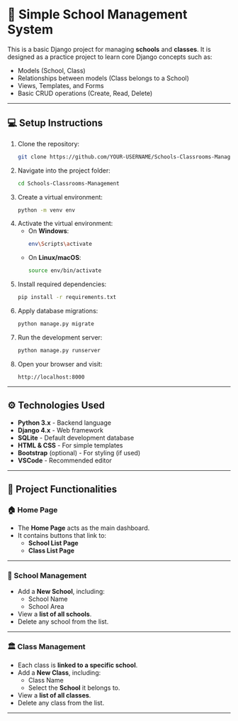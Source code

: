 # 🏫 Simple School Management System

This is a basic Django project for managing **schools** and **classes**. It is designed as a practice project to learn core Django concepts such as:

- Models (School, Class)
- Relationships between models (Class belongs to a School)
- Views, Templates, and Forms
- Basic CRUD operations (Create, Read, Delete)

---

## 💻 Setup Instructions

1. Clone the repository:
    ```bash
    git clone https://github.com/YOUR-USERNAME/Schools-Classrooms-Management.git
    ```
2. Navigate into the project folder:
    ```bash
    cd Schools-Classrooms-Management
    ```
3. Create a virtual environment:
    ```bash
    python -m venv env
    ```
4. Activate the virtual environment:
    - On **Windows**:
        ```bash
        env\Scripts\activate
        ```
    - On **Linux/macOS**:
        ```bash
        source env/bin/activate
        ```
5. Install required dependencies:
    ```bash
    pip install -r requirements.txt
    ```
6. Apply database migrations:
    ```bash
    python manage.py migrate
    ```
7. Run the development server:
    ```bash
    python manage.py runserver
    ```
8. Open your browser and visit:
    ```
    http://localhost:8000
    ```

---

## ⚙️ Technologies Used

- **Python 3.x** - Backend language
- **Django 4.x** - Web framework
- **SQLite** - Default development database
- **HTML & CSS** - For simple templates
- **Bootstrap** (optional) - For styling (if used)
- **VSCode** - Recommended editor

---

## 🚀 Project Functionalities

### 🏠 Home Page
- The **Home Page** acts as the main dashboard.
- It contains buttons that link to:
    - **School List Page**
    - **Class List Page**

---

### 🏫 School Management
- Add a **New School**, including:
    - School Name
    - School Area 
- View a **list of all schools**.
- Delete any school from the list.

---

### 🏛️ Class Management
- Each class is **linked to a specific school**.
- Add a **New Class**, including:
    - Class Name
    - Select the **School** it belongs to.
- View a **list of all classes**.
- Delete any class from the list.

---
